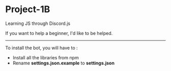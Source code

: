 # Project-1B
 Learning JS through Discord.js

If you want to help a beginner, I'd like to be helped.

---

To install the bot, you will have to :

- Install all the libraries from npm
- Rename **settings.json.example** to **settings.json**
